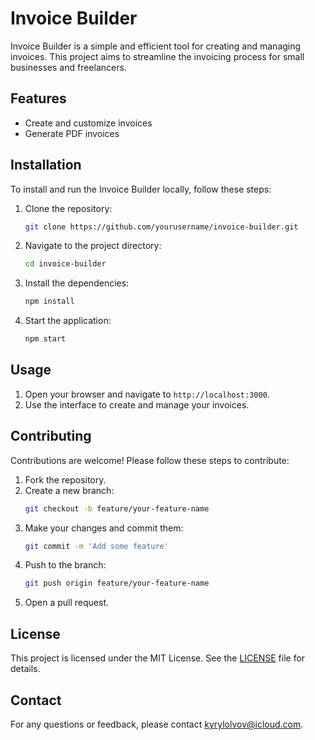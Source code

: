 # Invoice Builder

Invoice Builder is a simple and efficient tool for creating and managing invoices. This project aims to streamline the invoicing process for small businesses and freelancers.

## Features

- Create and customize invoices
- Generate PDF invoices

## Installation

To install and run the Invoice Builder locally, follow these steps:

1. Clone the repository:
    ```bash
    git clone https://github.com/yourusername/invoice-builder.git
    ```
2. Navigate to the project directory:
    ```bash
    cd invoice-builder
    ```
3. Install the dependencies:
    ```bash
    npm install
    ```
4. Start the application:
    ```bash
    npm start
    ```

## Usage

1. Open your browser and navigate to `http://localhost:3000`.
2. Use the interface to create and manage your invoices.

## Contributing

Contributions are welcome! Please follow these steps to contribute:

1. Fork the repository.
2. Create a new branch:
    ```bash
    git checkout -b feature/your-feature-name
    ```
3. Make your changes and commit them:
    ```bash
    git commit -m 'Add some feature'
    ```
4. Push to the branch:
    ```bash
    git push origin feature/your-feature-name
    ```
5. Open a pull request.

## License

This project is licensed under the MIT License. See the [LICENSE](LICENSE) file for details.

## Contact

For any questions or feedback, please contact [kyrylolvov@icloud.com](mailto:kyrylolvov@icloud.com).
